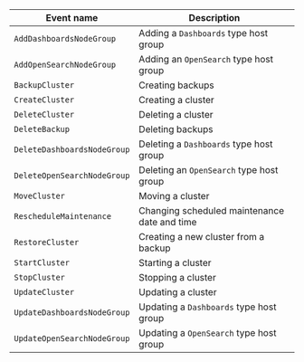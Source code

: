 Event name | Description
--- | ---
`AddDashboardsNodeGroup` | Adding a `Dashboards` type host group
`AddOpenSearchNodeGroup` | Adding an `OpenSearch` type host group
`BackupCluster` | Creating backups
`CreateCluster` | Creating a cluster
`DeleteCluster` | Deleting a cluster
`DeleteBackup` | Deleting backups
`DeleteDashboardsNodeGroup` | Deleting a `Dashboards` type host group
`DeleteOpenSearchNodeGroup` | Deleting an `OpenSearch` type host group
`MoveCluster` | Moving a cluster
`RescheduleMaintenance` | Changing scheduled maintenance date and time
`RestoreCluster` | Creating a new cluster from a backup
`StartCluster` | Starting a cluster
`StopCluster` | Stopping a cluster
`UpdateCluster` | Updating a cluster
`UpdateDashboardsNodeGroup` |  Updating a `Dashboards` type host group
`UpdateOpenSearchNodeGroup` | Updating a `OpenSearch` type host group
